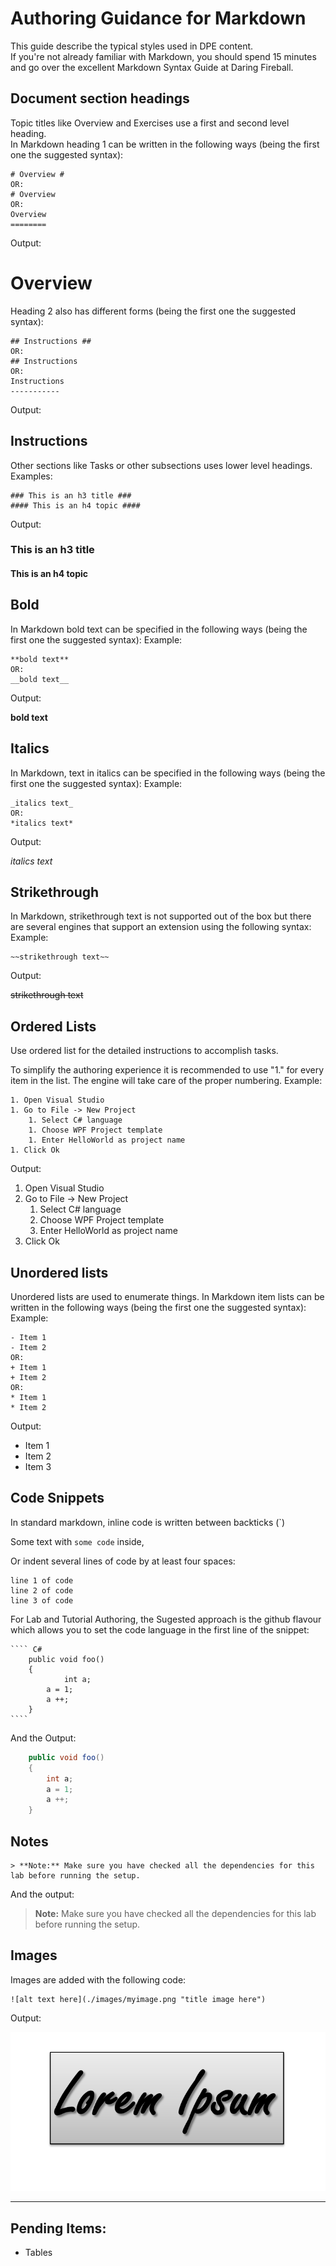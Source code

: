 ﻿# Authoring Guidance for Markdown #
This guide describe the typical styles used in DPE content.  
If you're not already familiar with Markdown, you should spend 15 minutes and go over the excellent Markdown Syntax Guide at Daring Fireball.

## Document section headings ##
Topic titles like Overview and Exercises use a first and second level heading.  
In Markdown heading 1 can be written in the following ways (being the first one the suggested syntax):

	# Overview #
	OR:
	# Overview
	OR:
	Overview
	========
		
Output:
# Overview #

Heading 2 also has different forms (being the first one the suggested syntax):

	## Instructions ##
	OR:
	## Instructions
	OR:
	Instructions
	-----------

Output:
## Instructions ##

Other sections like Tasks or other subsections uses lower level headings.
Examples:

	### This is an h3 title ###
	#### This is an h4 topic ####

Output:
### This is an h3 title ###
#### This is an h4 topic ####


## Bold ##
In Markdown bold text can be specified in the following ways (being the first one the suggested syntax):
Example:

	**bold text**
	OR:
	__bold text__
	
	
Output:

**bold text**


## Italics ##
In Markdown, text in italics can be specified in the following ways (being the first one the suggested syntax):
Example:

	_italics text_
	OR:
	*italics text*
	
	
Output:

_italics text_
	

## Strikethrough ##
In Markdown, strikethrough text is not supported out of the box but there are several engines that support an extension using the following syntax:
Example:

	~~strikethrough text~~
	
	
Output:

~~strikethrough text~~


## Ordered Lists ##
Use ordered list for the detailed instructions to accomplish tasks. 

To simplify the authoring experience it is recommended to use "1." for every item in the list. The engine will take care of the proper numbering. 
Example:

	1. Open Visual Studio
	1. Go to File -> New Project
		1. Select C# language
		1. Choose WPF Project template
		1. Enter HelloWorld as project name
	1. Click Ok

Output:

1. Open Visual Studio
1. Go to File -> New Project
	1. Select C# language
	1. Choose WPF Project template
	1. Enter HelloWorld as project name
1. Click Ok

## Unordered lists ##
Unordered lists are used to enumerate things. In Markdown item lists can be written in the following ways (being the first one the suggested syntax):
Example:

	- Item 1
	- Item 2
	OR:
	+ Item 1
	+ Item 2
	OR:
	* Item 1
	* Item 2
	
Output:

- Item 1
- Item 2
- Item 3

## Code Snippets ##
In standard markdown, inline code is written between backticks (`)

Some text with `some code` inside,

Or indent several lines of code by at least four spaces:

    line 1 of code
    line 2 of code
    line 3 of code

For Lab and Tutorial Authoring, the Sugested approach is the github flavour which allows you to set the code language in the first line of the snippet:


	```` C#
		public void foo()
	    {
	    	    int a;
		    a = 1;
		    a ++;
	    }
    ````

And the Output:

````C#
	public void foo()
	{
		int a;
		a = 1;
		a ++;
	}
````


## Notes ##

	> **Note:** Make sure you have checked all the dependencies for this lab before running the setup.

And the output:

> **Note:** Make sure you have checked all the dependencies for this lab before running the setup.


## Images ##
Images are added with the following code:

	![alt text here](./images/myimage.png "title image here")

Output:

![Alt Text](./images/myimage.png "Image Title")


---

## Pending Items: ##
- Tables



